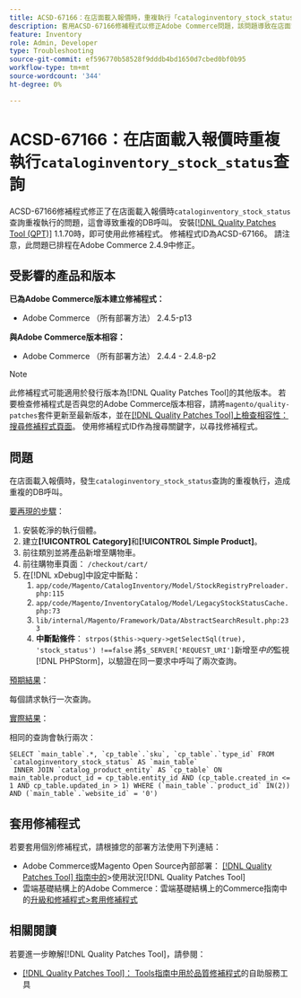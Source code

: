 ```yaml
---
title: ACSD-67166：在店面載入報價時，重複執行「cataloginventory_stock_status」查詢
description: 套用ACSD-67166修補程式以修正Adobe Commerce問題，該問題導致在店面載入報價時重複執行「cataloginventory_stock_status」查詢，進而造成重複的DB呼叫。
feature: Inventory
role: Admin, Developer
type: Troubleshooting
source-git-commit: ef596770b58528f9dddb4bd1650d7cbed0bf0b95
workflow-type: tm+mt
source-wordcount: '344'
ht-degree: 0%

---
```



# ACSD-67166：在店面載入報價時重複執行`cataloginventory_stock_status`查詢

ACSD-67166修補程式修正了在店面載入報價時`cataloginventory_stock_status`查詢重複執行的問題，這會導致重複的DB呼叫。 安裝[[!DNL Quality Patches Tool (QPT)]](/help/tools/quality-patches-tool/quality-patches-tool-to-self-serve-quality-patches.md) 1.1.70時，即可使用此修補程式。 修補程式ID為ACSD-67166。 請注意，此問題已排程在Adobe Commerce 2.4.9中修正。

## 受影響的產品和版本

**已為Adobe Commerce版本建立修補程式：**

* Adobe Commerce （所有部署方法） 2.4.5-p13

**與Adobe Commerce版本相容：**

* Adobe Commerce （所有部署方法） 2.4.4 - 2.4.8-p2

>[!NOTE]
>
>此修補程式可能適用於發行版本為[!DNL Quality Patches Tool]的其他版本。 若要檢查修補程式是否與您的Adobe Commerce版本相容，請將`magento/quality-patches`套件更新至最新版本，並在[[!DNL Quality Patches Tool]上檢查相容性：搜尋修補程式頁面](https://experienceleague.adobe.com/tools/commerce-quality-patches/index.html)。 使用修補程式ID作為搜尋關鍵字，以尋找修補程式。

## 問題

在店面載入報價時，發生`cataloginventory_stock_status`查詢的重複執行，造成重複的DB呼叫。

<u>要再現的步驟</u>：

1. 安裝乾淨的執行個體。
1. 建立&#x200B;**[!UICONTROL Category]**&#x200B;和&#x200B;**[!UICONTROL Simple Product]**。
1. 前往類別並將產品新增至購物車。
1. 前往購物車頁面： `/checkout/cart/`
1. 在[!DNL xDebug]中設定中斷點：
   1. `app/code/Magento/CatalogInventory/Model/StockRegistryPreloader.php:115`
   1. `app/code/Magento/InventoryCatalog/Model/LegacyStockStatusCache.php:73`
   1. `lib/internal/Magento/Framework/Data/AbstractSearchResult.php:233`
   1. **中斷點條件**： `strpos($this->query->getSelectSql(true), 'stock_status') !==false`
將`$_SERVER['REQUEST_URI']`新增至&#x200B;*中的*&#x200B;監視[!DNL PHPStorm]，以驗證在同一要求中呼叫了兩次查詢。

<u>預期結果</u>：

每個請求執行一次查詢。

<u>實際結果</u>：

相同的查詢會執行兩次：

```
SELECT `main_table`.*, `cp_table`.`sku`, `cp_table`.`type_id` FROM `cataloginventory_stock_status` AS `main_table`
 INNER JOIN `catalog_product_entity` AS `cp_table` ON main_table.product_id = cp_table.entity_id AND (cp_table.created_in <= 1 AND cp_table.updated_in > 1) WHERE (`main_table`.`product_id` IN(2)) AND (`main_table`.`website_id` = '0') 
```

## 套用修補程式

若要套用個別修補程式，請根據您的部署方法使用下列連結：

* Adobe Commerce或Magento Open Source內部部署： [[!DNL Quality Patches Tool] 指南中的](/help/tools/quality-patches-tool/usage.md)>使用狀況[!DNL Quality Patches Tool]
* 雲端基礎結構上的Adobe Commerce：雲端基礎結構上的Commerce指南中的[升級和修補程式>套用修補程式](https://experienceleague.adobe.com/docs/commerce-cloud-service/user-guide/develop/upgrade/apply-patches.html)

## 相關閱讀

若要進一步瞭解[!DNL Quality Patches Tool]，請參閱：

* [[!DNL Quality Patches Tool]： Tools指南中用於品質修補程式](/help/tools/quality-patches-tool/quality-patches-tool-to-self-serve-quality-patches.md)的自助服務工具
